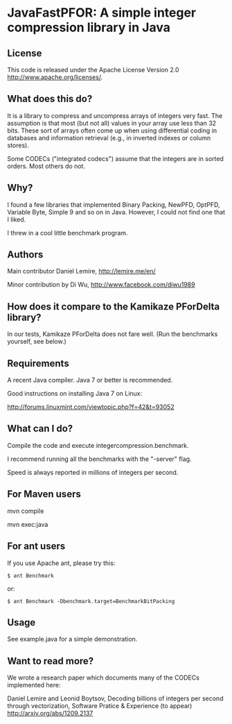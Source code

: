 JavaFastPFOR: A simple integer compression library in Java
==========================================================

License
-------

This code is released under the
Apache License Version 2.0 http://www.apache.org/licenses/.


What does this do?
------------------

It is a library to compress and uncompress arrays of integers 
very fast. The assumption is that most (but not all) values in
your array use less than 32 bits. These sort of arrays often come up
when using differential coding in databases and information
retrieval (e.g., in inverted indexes or column stores).


Some CODECs ("integrated codecs") assume that the integers are
in sorted orders. Most others do not.



Why?
----

I found a few libraries that implemented Binary Packing, NewPFD, OptPFD,
Variable Byte, Simple 9 and so on in Java. However, I could not find
one that I liked.

I threw in a cool little benchmark program.


Authors
-------

Main contributor
Daniel Lemire, http://lemire.me/en/

Minor contribution by 
Di Wu, http://www.facebook.com/diwu1989

How does it compare to the Kamikaze PForDelta library?
------------------------------------------------------

In our tests, Kamikaze PForDelta does not fare well. (Run
the benchmarks yourself, see below.)



Requirements
------------

A recent Java compiler. Java 7 or better is recommended.

Good instructions on installing Java 7 on Linux:

http://forums.linuxmint.com/viewtopic.php?f=42&t=93052




What can I do?
--------------

Compile the code and execute integercompression.benchmark.

I recommend running all the benchmarks with the "-server" flag.

Speed is always reported in millions of integers per second.


For Maven users
---------------

mvn compile

mvn exec:java

For ant users
-------------

If you use Apache ant, please try this:

    $ ant Benchmark

or:

    $ ant Benchmark -Dbenchmark.target=BenchmarkBitPacking


Usage 
-----

See example.java for a simple demonstration.

Want to read more?
------------------

We wrote a research paper which documents many of the CODECs implemented here:

Daniel Lemire and Leonid Boytsov, Decoding billions of integers per second through vectorization, Software Pratice & Experience (to appear)
http://arxiv.org/abs/1209.2137



